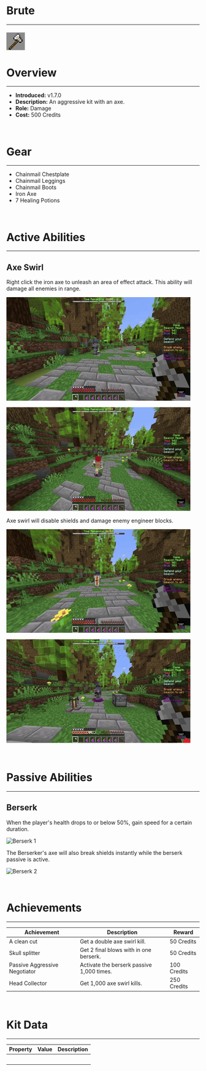 
# Brute

***

#### ![brute-icon](../assets/kits/brute/brute-icon.jpg)

# Overview
***
- **Introduced:** v1.7.0
- **Description:** An aggressive kit with an axe.
- **Role:** Damage
- **Cost:** 500 Credits

<br />  

# Gear
***
- Chainmail Chestplate
- Chainmail Leggings
- Chainmail Boots
- Iron Axe
- 7 Healing Potions


<br />  

# Active Abilities
***
## Axe Swirl
Right click the iron axe to unleash an area of effect attack. This ability will damage all enemies in range. 

![Axe Swirl 1](../assets/kits/brute/Brute%20-%20Axe%20Swirl%201.gif)

![Axe Swirl 2](../assets/kits/brute/Brute%20-%20Axe%20Swirl%202.gif)

Axe swirl will disable shields and damage enemy engineer blocks.

![Axe Swirl 3](../assets/kits/brute/Brute%20-%20Axe%20Swirl%20Break%20Shields.gif)

![Axe Swirl 4](../assets/kits/brute/Brute%20-%20Axe%20Swirl%20Break%20Engineer%20Blocks.gif)

<br /> 

# Passive Abilities
***
## Berserk
When the player's health drops to or below 50%, gain speed for a certain duration.

![Berserk 1](../assets/kits/brute/Brute%20-%20Berserk%20Speed.gif)

The Berserker's axe will also break shields instantly while the berserk passive is active.

![Berserk 2](../assets/kits/brute/Brute%20-%20Berserk%20Break%20Shield.gif)

<br />  

# Achievements
***

| Achievement | Description | Reward |
| ----------- | ----------- | ------ |
| A clean cut | Get a double axe swirl kill. | 50 Credits |
| Skull splitter | Get 2 final blows with in one berserk. | 50 Credits |
| Passive Aggressive Negotiator | Activate the berserk passive 1,000 times. | 100 Credits|
| Head Collector | Get 1,000 axe swirl kills. | 250 Credits |

<br />  

# Kit Data
***

| Property | Value | Description |
|----------|-------|-------------|
| | | |
| | | |
| | | |
| | | |
| | | |
